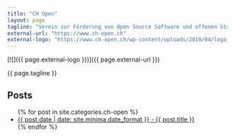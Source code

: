 ```yaml
---
title: "CH Open"
layout: page
tagline: "Verein zur Förderung von Open Source Software und offenen Standards in der Schweiz"
external-url: "https://www.ch-open.ch"
external-logo: "https://www.ch-open.ch/wp-content/uploads/2019/04/logo_chopen_web_big-1.png"
---
```


[![]({{ page.external-logo }})]({{ page.external-url }})

{{ page.tagline }}

<h2>Posts</h2>

<ul>
  {% for post in site.categories.ch-open %}
    <li>
      <a href="{{ post.url }}">{{ post.date | date: site.minima.date_format }} - {{ post.title }}</a>
    </li>
  {% endfor %}
</ul>
